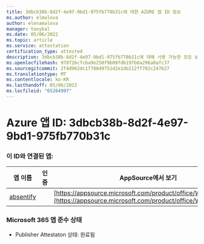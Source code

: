 ```yaml
---
title: 3dbcb38b-8d2f-4e97-9bd1-975fb770b31c에 대한 AZURE 앱 ID 정보
ms.author: elmalova
author: elenamalova
manager: tonybal
ms.date: 05/06/2022
ms.topic: article
ms.service: attestation
certification_type: attested
description: 3dbcb38b-8d2f-4e97-9bd1-975fb770b31c에 대해 사용 가능한 모든 보안 및 규정 준수 정보입니다.
ms.openlocfilehash: 978f26cfcba9e250f9b09fdb197b6a296a0afc37
ms.sourcegitcommit: 2f4d962dc1778849751d2e1db212ff702c247627
ms.translationtype: MT
ms.contentlocale: ko-KR
ms.lasthandoff: 05/06/2022
ms.locfileid: "65264997"
---
```

# <a name="azure-app-id-3dbcb38b-8d2f-4e97-9bd1-975fb770b31c"></a>Azure 앱 ID: 3dbcb38b-8d2f-4e97-9bd1-975fb770b31c


### <a name="apps-associated-with-this-id"></a>이 ID와 연결된 앱:
| **앱 이름** | **인증** | **AppSource에서 보기** |
|--------------|---------------|-----------------------|
| [absentify](../forward/WA200003833.md) |  | [https://appsource.microsoft.com/product/office/WA200003833](https://appsource.microsoft.com/product/office/WA200003833) |

### <a name="microsoft-365-app-compliance-status"></a>Microsoft 365 앱 준수 상태
- Publisher Attestaton 상태: 완료됨
